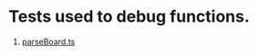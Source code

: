 # Tests used to debug functions.

1. [parseBoard.ts](https://github.com/stuncs69/rawdoggerAI/tree/master/tests/parseBoard.ts)